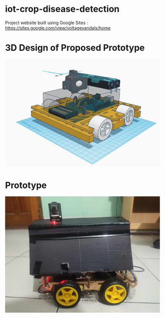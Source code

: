 # iot-crop-disease-detection

Project website built using Google Sites : https://sites.google.com/view/voltagevandals/home

# 3D Design of Proposed Prototype

![Screenshot (000)](./3d_sketch.jpg)

# Prototype

![Screenshot (001)](./prototype.jpg)
